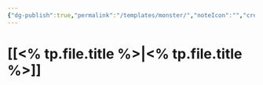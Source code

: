 ```yaml
---
{"dg-publish":true,"permalink":"/templates/monster/","noteIcon":"","created":"2025-10-26T08:08:36.346-07:00","updated":"2025-10-27T13:24:03.094-07:00"}
---
```


# [[<% tp.file.title %>\|<% tp.file.title %>]]

